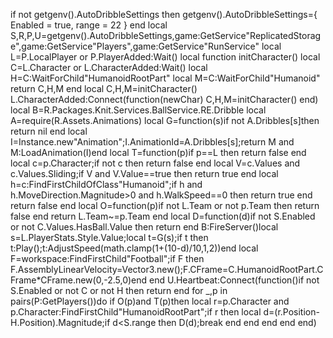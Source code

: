if not getgenv().AutoDribbleSettings then getgenv().AutoDribbleSettings={
    Enabled = true,
    range = 22
}
    end
local S,R,P,U=getgenv().AutoDribbleSettings,game:GetService"ReplicatedStorage",game:GetService"Players",game:GetService"RunService"
local L=P.LocalPlayer or P.PlayerAdded:Wait() 
local function initCharacter()
    local C=L.Character or L.CharacterAdded:Wait()
    local H=C:WaitForChild"HumanoidRootPart"
    local M=C:WaitForChild"Humanoid"
    return C,H,M
end
local C,H,M=initCharacter()
L.CharacterAdded:Connect(function(newChar)
    C,H,M=initCharacter() 
end)
local B=R.Packages.Knit.Services.BallService.RE.Dribble
local A=require(R.Assets.Animations)
local G=function(s)if not A.Dribbles[s]then return nil end local I=Instance.new"Animation";I.AnimationId=A.Dribbles[s];return M and M:LoadAnimation(I)end
local T=function(p)if p==L then return false end local c=p.Character;if not c then return false end local V=c.Values and c.Values.Sliding;if V and V.Value==true then return true end local h=c:FindFirstChildOfClass"Humanoid";if h and h.MoveDirection.Magnitude>0 and h.WalkSpeed==0 then return true end return false end
local O=function(p)if not L.Team or not p.Team then return false end return L.Team~=p.Team end
local D=function(d)if not S.Enabled or not C.Values.HasBall.Value then return end B:FireServer()local s=L.PlayerStats.Style.Value;local t=G(s);if t then t:Play();t:AdjustSpeed(math.clamp(1+(10-d)/10,1,2))end local F=workspace:FindFirstChild"Football";if F then F.AssemblyLinearVelocity=Vector3.new();F.CFrame=C.HumanoidRootPart.CFrame*CFrame.new(0,-2.5,0)end end
U.Heartbeat:Connect(function()if not S.Enabled or not C or not H then return end for _,p in pairs(P:GetPlayers())do if O(p)and T(p)then local r=p.Character and p.Character:FindFirstChild"HumanoidRootPart";if r then local d=(r.Position-H.Position).Magnitude;if d<S.range then D(d);break end end end end end)
